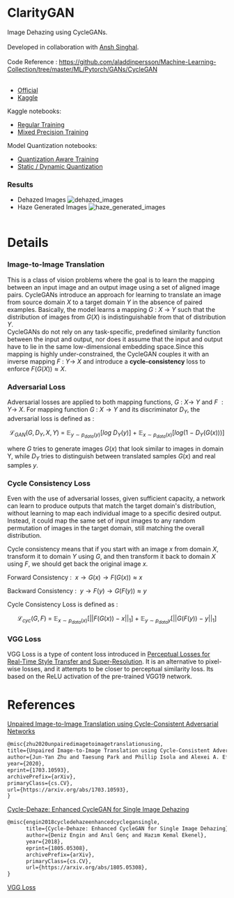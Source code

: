 # ClarityGAN

Image Dehazing using CycleGANs.  
<br>
Developed in collaboration with [Ansh Singhal](https://github.com/AnshDevelops).   
</br>
Code Reference : https://github.com/aladdinpersson/Machine-Learning-Collection/tree/master/ML/Pytorch/GANs/CycleGAN  
</br>

- [Official](https://sites.google.com/view/reside-dehaze-datasets/reside-standard)
- [Kaggle](https://www.kaggle.com/datasets/balraj98/indoor-training-set-its-residestandard)

Kaggle notebooks:

- [Regular Training](https://www.kaggle.com/code/gautamrmenon/claritygan-training)
- [Mixed Precision Training](https://www.kaggle.com/code/gautamrmenon/claritygan-mixed-precision-training)

Model Quantization notebooks:

- [Quantization Aware Training](https://www.kaggle.com/code/gautamrmenon/claritygan-quantization-aware-training)
- [Static / Dynamic Quantization](https://www.kaggle.com/code/gautamrmenon/claritygan-quantization-static-dynamic/notebook)

### Results

- Dehazed
  Images ![dehazed_images](https://github.com/GR-Menon/ClarityGAN/assets/98706887/80e87459-57a0-42f9-9bd4-e598884ce587)
- Haze Generated
  Images ![haze_generated_images](https://github.com/GR-Menon/ClarityGAN/assets/98706887/9063ce63-aa12-4e7f-b0cf-aa722cdafeb7)  
  </br>

# Details

### Image-to-Image Translation

This is a class of vision problems where the goal is to learn the mapping between an input image and an output image
using a set of aligned image pairs. CycleGANs introduce an approach for learning to translate an image from source
domain $X$ to a target domain $Y$ in the absence of paired examples. Basically, the model learns a mapping $G \ : \ X \ \rightarrow \ Y$ such that the distribution of images from $G(X)$ is indistinguishable from that of distribution $Y$.  
CycleGANs do not rely on any task-specific, predefined similarity function between the input and output, nor does it assume that the input and output have to lie in the same low-dimensional embedding space.Since this mapping is highly under-constrained, the CycleGAN couples it with an inverse mapping $F \ : \ Y \rightarrow \ X$ and introduce a **cycle-consistency** loss to enforce $F(G(X)) \approx X$.

### Adversarial Loss

Adversarial losses are applied to both mapping functions, $G \ : \ X \rightarrow \ Y$ and $F \ : Y \rightarrow \ X$. For mapping function $G \ : \ X \rightarrow Y$ and its discriminator $D_Y$, the adversarial loss is defined as :       
```math
\mathcal {L}_{GAN}(G, D_Y, X, Y) \ = \ \mathbb {E}_{y \sim p_{data}(y)}[log \ D_Y(y)] \ + \ \mathbb {E}_{x\sim p_{data}(x)}[log(1 \ - \ D_Y(G(x)))]
```  
where $G$ tries to generate images $G(x)$ that look similar to images in domain Y, while $D_Y$ tries to distinguish between translated samples $G(x)$ and real samples $y$.

### Cycle Consistency Loss

Even with the use of adversarial losses, given sufficient capacity, a network can learn to produce outputs that match the target domain's distribution, without learning to map each individual image to a specific desired output. Instead, it could map the same set of input images to any random permutation of images in the target domain, still matching the overall distribution.

Cycle consistency means that if you start with an image $x$ from domain $X$, transform it to domain $Y$ using $G$, and then transform it back to domain $X$ using $F$, we should get back the original image $x$.

Forward Consistency : $\ x \rightarrow G(x) \rightarrow F(G(x)) \approx x$

Backward Consistency : $\ y \rightarrow F(y) \rightarrow G(F(y)) \approx y$

Cycle Consistency Loss is defined as :  
```math
\mathcal{L}_{cyc}(G,F) \ = \ \mathbb{E}_{x \sim p_{data}(x)}\big[ ||F(G(x)) \ - \ x||_1 \big] \ + \ \mathbb{E}_{y \sim p_{data}{y}}\big[ ||G(F(y)) \ - \ y||_1\big]
```

### VGG Loss

VGG Loss is a type of content loss introduced in [Perceptual Losses for Real-Time Style Transfer and Super-Resolution](https://paperswithcode.com/paper/perceptual-losses-for-real-time-style). It is an alternative to pixel-wise losses, and it attempts to be closer to perceptual similarity loss.
Its based on the ReLU activation of the pre-trained VGG19 network.

# References

[Unpaired Image-to-Image Translation using Cycle-Consistent Adversarial Networks](https://arxiv.org/pdf/1703.10593)

```markdown
@misc{zhu2020unpairedimagetoimagetranslationusing,
title={Unpaired Image-to-Image Translation using Cycle-Consistent Adversarial Networks},
author={Jun-Yan Zhu and Taesung Park and Phillip Isola and Alexei A. Efros},
year={2020},
eprint={1703.10593},
archivePrefix={arXiv},
primaryClass={cs.CV},
url={https://arxiv.org/abs/1703.10593},
}
```

[Cycle-Dehaze: Enhanced CycleGAN for Single Image Dehazing](https://arxiv.org/pdf/1805.05308)

```tex
@misc{engin2018cycledehazeenhancedcyclegansingle,
      title={Cycle-Dehaze: Enhanced CycleGAN for Single Image Dehazing},
      author={Deniz Engin and Anıl Genç and Hazım Kemal Ekenel},
      year={2018},
      eprint={1805.05308},
      archivePrefix={arXiv},
      primaryClass={cs.CV},
      url={https://arxiv.org/abs/1805.05308},
}
```

[VGG Loss](https://paperswithcode.com/method/vgg-loss)
